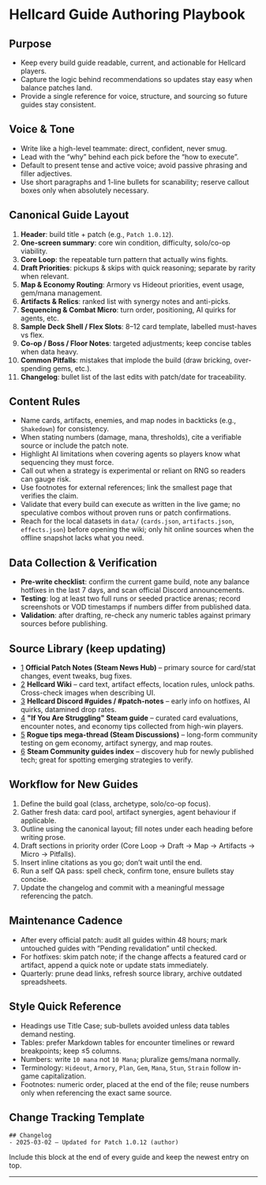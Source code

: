 # Hellcard Guide Authoring Playbook

## Purpose
- Keep every build guide readable, current, and actionable for Hellcard players.
- Capture the logic behind recommendations so updates stay easy when balance patches land.
- Provide a single reference for voice, structure, and sourcing so future guides stay consistent.

## Voice & Tone
- Write like a high-level teammate: direct, confident, never smug.
- Lead with the “why” behind each pick before the “how to execute”.
- Default to present tense and active voice; avoid passive phrasing and filler adjectives.
- Use short paragraphs and 1-line bullets for scanability; reserve callout boxes only when absolutely necessary.

## Canonical Guide Layout
1. **Header**: build title + patch (e.g., `Patch 1.0.12`).
2. **One-screen summary**: core win condition, difficulty, solo/co-op viability.
3. **Core Loop**: the repeatable turn pattern that actually wins fights.
4. **Draft Priorities**: pickups & skips with quick reasoning; separate by rarity when relevant.
5. **Map & Economy Routing**: Armory vs Hideout priorities, event usage, gem/mana management.
6. **Artifacts & Relics**: ranked list with synergy notes and anti-picks.
7. **Sequencing & Combat Micro**: turn order, positioning, AI quirks for agents, etc.
8. **Sample Deck Shell / Flex Slots**: 8–12 card template, labelled must-haves vs flex.
9. **Co-op / Boss / Floor Notes**: targeted adjustments; keep concise tables when data heavy.
10. **Common Pitfalls**: mistakes that implode the build (draw bricking, over-spending gems, etc.).
11. **Changelog**: bullet list of the last edits with patch/date for traceability.

## Content Rules
- Name cards, artifacts, enemies, and map nodes in backticks (e.g., `Shakedown`) for consistency.
- When stating numbers (damage, mana, thresholds), cite a verifiable source or include the patch note.
- Highlight AI limitations when covering agents so players know what sequencing they must force.
- Call out when a strategy is experimental or reliant on RNG so readers can gauge risk.
- Use footnotes for external references; link the smallest page that verifies the claim.
- Validate that every build can execute as written in the live game; no speculative combos without proven runs or patch confirmations.
- Reach for the local datasets in `data/` (`cards.json`, `artifacts.json`, `effects.json`) before opening the wiki; only hit online sources when the offline snapshot lacks what you need.

## Data Collection & Verification
- **Pre-write checklist**: confirm the current game build, note any balance hotfixes in the last 7 days, and scan official Discord announcements.
- **Testing**: log at least two full runs or seeded practice arenas; record screenshots or VOD timestamps if numbers differ from published data.
- **Validation**: after drafting, re-check any numeric tables against primary sources before publishing.

## Source Library (keep updating)
- [1] **Official Patch Notes (Steam News Hub)** – primary source for card/stat changes, event tweaks, bug fixes.
- [2] **Hellcard Wiki** – card text, artifact effects, location rules, unlock paths. Cross-check images when describing UI.
- [3] **Hellcard Discord #guides / #patch-notes** – early info on hotfixes, AI quirks, datamined drop rates.
- [4] **"If You Are Struggling" Steam guide** – curated card evaluations, encounter notes, and economy tips collected from high-win players.
- [5] **Rogue tips mega-thread (Steam Discussions)** – long-form community testing on gem economy, artifact synergy, and map routes.
- [6] **Steam Community guides index** – discovery hub for newly published tech; great for spotting emerging strategies to verify.

## Workflow for New Guides
1. Define the build goal (class, archetype, solo/co-op focus).
2. Gather fresh data: card pool, artifact synergies, agent behaviour if applicable.
3. Outline using the canonical layout; fill notes under each heading before writing prose.
4. Draft sections in priority order (Core Loop → Draft → Map → Artifacts → Micro → Pitfalls).
5. Insert inline citations as you go; don’t wait until the end.
6. Run a self QA pass: spell check, confirm tone, ensure bullets stay concise.
7. Update the changelog and commit with a meaningful message referencing the patch.

## Maintenance Cadence
- After every official patch: audit all guides within 48 hours; mark untouched guides with “Pending revalidation” until checked.
- For hotfixes: skim patch note; if the change affects a featured card or artifact, append a quick note or update stats immediately.
- Quarterly: prune dead links, refresh source library, archive outdated spreadsheets.

## Style Quick Reference
- Headings use Title Case; sub-bullets avoided unless data tables demand nesting.
- Tables: prefer Markdown tables for encounter timelines or reward breakpoints; keep ≤5 columns.
- Numbers: write `10 mana` not `10 Mana`; pluralize gems/mana normally.
- Terminology: `Hideout`, `Armory`, `Plan`, `Gem`, `Mana`, `Stun`, `Strain` follow in-game capitalization.
- Footnotes: numeric order, placed at the end of the file; reuse numbers only when referencing the exact same source.

## Change Tracking Template
```
## Changelog
- 2025-03-02 – Updated for Patch 1.0.12 (author)
```
Include this block at the end of every guide and keep the newest entry on top.

---

[1]: https://store.steampowered.com/news/app/1201540 "HELLCARD Steam News"
[2]: https://hellcard.fandom.com/wiki/Hellcard_Wiki "HELLCARD Wiki"
[3]: https://discord.gg/hellcard "Hellcard Official Discord"
[4]: https://steamcommunity.com/sharedfiles/filedetails/?id=2940088889 "If you are struggling – Steam Guide"
[5]: https://steamcommunity.com/app/1201540/discussions/0/3776868105346454307/ "Rogue Tips? – Steam Discussions"
[6]: https://steamcommunity.com/app/1201540/guides/ "Steam Community Guides"
